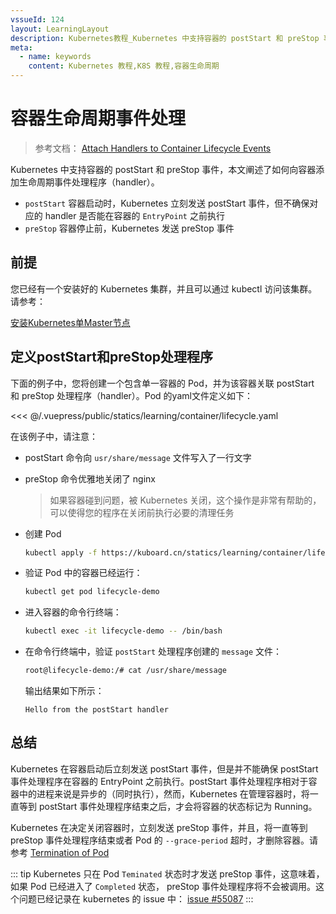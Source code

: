 ```yaml
---
vssueId: 124
layout: LearningLayout
description: Kubernetes教程_Kubernetes 中支持容器的 postStart 和 preStop 事件，本文阐述了如何向容器添加生命周期事件处理程序（handler）
meta:
  - name: keywords
    content: Kubernetes 教程,K8S 教程,容器生命周期
---
```


# 容器生命周期事件处理

> 参考文档： [Attach Handlers to Container Lifecycle Events](https://kubernetes.io/docs/tasks/configure-pod-container/attach-handler-lifecycle-event/)

Kubernetes 中支持容器的 postStart 和 preStop 事件，本文阐述了如何向容器添加生命周期事件处理程序（handler）。
* `postStart` 容器启动时，Kubernetes 立刻发送 postStart 事件，但不确保对应的 handler 是否能在容器的 `EntryPoint` 之前执行
* `preStop` 容器停止前，Kubernetes 发送 preStop 事件

## 前提

您已经有一个安装好的 Kubernetes 集群，并且可以通过 kubectl 访问该集群。请参考：

[安装Kubernetes单Master节点](/install/install-k8s.html)

## 定义postStart和preStop处理程序

下面的例子中，您将创建一个包含单一容器的 Pod，并为该容器关联 postStart 和 preStop 处理程序（handler）。Pod 的yaml文件定义如下：

<<< @/.vuepress/public/statics/learning/container/lifecycle.yaml

在该例子中，请注意：
* postStart 命令向 `usr/share/message` 文件写入了一行文字
* preStop 命令优雅地关闭了 nginx
  > 如果容器碰到问题，被 Kubernetes 关闭，这个操作是非常有帮助的，可以使得您的程序在关闭前执行必要的清理任务

* 创建 Pod
  ``` sh
  kubectl apply -f https://kuboard.cn/statics/learning/container/lifecycle.yaml
  ```

* 验证 Pod 中的容器已经运行：

  ``` sh
  kubectl get pod lifecycle-demo
  ```

* 进入容器的命令行终端：

  ``` sh
  kubectl exec -it lifecycle-demo -- /bin/bash
  ```

* 在命令行终端中，验证 `postStart` 处理程序创建的 `message` 文件：
  
  ``` sh
  root@lifecycle-demo:/# cat /usr/share/message
  ```

  输出结果如下所示：
  ```
  Hello from the postStart handler
  ```

## 总结

Kubernetes 在容器启动后立刻发送 postStart 事件，但是并不能确保 postStart 事件处理程序在容器的 EntryPoint 之前执行。postStart 事件处理程序相对于容器中的进程来说是异步的（同时执行），然而，Kubernetes 在管理容器时，将一直等到 postStart 事件处理程序结束之后，才会将容器的状态标记为 Running。

Kubernetes 在决定关闭容器时，立刻发送 preStop 事件，并且，将一直等到 preStop 事件处理程序结束或者 Pod 的 `--grace-period` 超时，才删除容器。请参考 [Termination of Pod](/learning/k8s-intermediate/workload/pod.html#termination-of-pods)

::: tip
Kubernetes 只在 Pod `Teminated` 状态时才发送 preStop 事件，这意味着，如果 Pod 已经进入了 `Completed` 状态， preStop 事件处理程序将不会被调用。这个问题已经记录在 kubernetes 的 issue 中： [issue #55087](https://github.com/kubernetes/kubernetes/issues/55807)
:::
